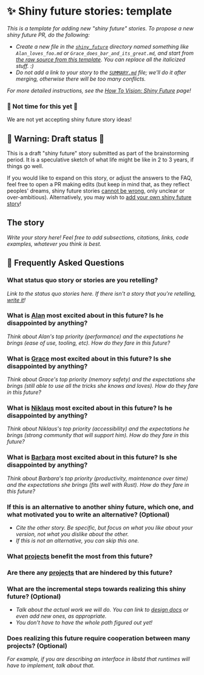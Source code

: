 # ✨ Shiny future stories: template

*This is a template for adding new "shiny future" stories. To propose a new shiny future PR, do the following:*

* *Create a new file in the [`shiny_future`] directory named something like `Alan_loves_foo.md` or `Grace_does_bar_and_its_great.md`, and start from [the raw source from this template]. You can replace all the italicized stuff. :)*
* *Do not add a link to your story to the [`SUMMARY.md`] file; we'll do it after merging, otherwise there will be too many conflicts.*

*For more detailed instructions, see the [How To Vision: Shiny Future] page!*

[How To Vision: Shiny Future]: ../how_to_vision/shiny_future.md
[the raw source from this template]: https://raw.githubusercontent.com/rust-lang/wg-async-foundations/master/src/vision/shiny_future/template.md
[`shiny_future`]: https://github.com/rust-lang/wg-async-foundations/tree/master/src/vision/shiny_future
[`SUMMARY.md`]: https://github.com/rust-lang/wg-async-foundations/blob/master/src/SUMMARY.md

### 🛑 Not time for this yet 🛑

We are not yet accepting shiny future story ideas!

## 🚧 Warning: Draft status 🚧

This is a draft "shiny future" story submitted as part of the brainstorming period. It is a speculative sketch of what life might be like in 2 to 3 years, if things go well.

If you would like to expand on this story, or adjust the answers to the FAQ, feel free to open a PR making edits (but keep in mind that, as they reflect peoples' dreams, shiny future stories [cannot be wrong], only unclear or over-ambitious). Alternatively, you may wish to [add your own shiny future story][htvsf]!

## The story

*Write your story here! Feel free to add subsections, citations, links, code examples, whatever you think is best.*

## 🤔 Frequently Asked Questions

### **What status quo story or stories are you retelling?**
*Link to the status quo stories here. If there isn't a story that you're retelling, [write it](../how_to_vision/status_quo.md)!*

### **What is [Alan] most excited about in this future? Is he disappointed by anything?**
*Think about Alan's top priority (performance) and the expectations he brings (ease of use, tooling, etc). How do they fare in this future?*

### **What is [Grace] most excited about in this future? Is she disappointed by anything?**
*Think about Grace's top priority (memory safety) and the expectations she brings (still able to use all the tricks she knows and loves). How do they fare in this future?*

### **What is [Niklaus] most excited about in this future? Is he disappointed by anything?**
*Think about Niklaus's top priority (accessibility) and the expectations he brings (strong community that will support him). How do they fare in this future?*

### **What is [Barbara] most excited about in this future? Is she disappointed by anything?**
*Think about Barbara's top priority (productivity, maintenance over time) and the expectations she brings (fits well with Rust). How do they fare in this future?*

### **If this is an alternative to another shiny future, which one, and what motivated you to write an alternative?** (Optional)
* *Cite the other story. Be specific, but focus on what you like about your version, not what you dislike about the other.*
* *If this is not an alternative, you can skip this one.*

### **What [projects] benefit the most from this future?**

### **Are there any [projects] that are hindered by this future?**

### **What are the incremental steps towards realizing this shiny future?** (Optional)
* *Talk about the actual work we will do. You can link to [design docs](../design_docs.md) or even add new ones, as appropriate.*
* *You don't have to have the whole path figured out yet!*

### **Does realizing this future require cooperation between many projects?** (Optional)
*For example, if you are describing an interface in libstd that runtimes will have to implement, talk about that.*

[character]: ../characters.md
[comment]: ./comment.md
[status quo stories]: ./status_quo.md
[Alan]: ../characters/alan.md
[Grace]: ../characters/grace.md
[Niklaus]: ../characters/niklaus.md
[Barbara]: ../characters/barbara.md
[htvsf]: ../how_to_vision/shiny_future.md
[cannot be wrong]: ../how_to_vision/comment.md#comment-to-understand-or-improve-not-to-negate-or-dissuade
[projects]: ../projects.md
